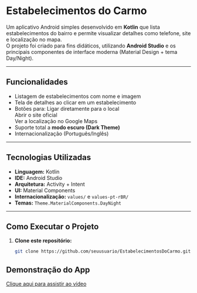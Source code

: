 # Estabelecimentos do Carmo

Um aplicativo Android simples desenvolvido em **Kotlin** que lista estabelecimentos do bairro e permite visualizar detalhes como telefone, site e localização no mapa.  
O projeto foi criado para fins didáticos, utilizando **Android Studio** e os principais componentes de interface moderna (Material Design + tema Day/Night).

---

## Funcionalidades

-  Listagem de estabelecimentos com nome e imagem  
-  Tela de detalhes ao clicar em um estabelecimento  
-  Botões para:
   Ligar diretamente para o local  
   Abrir o site oficial  
   Ver a localização no Google Maps  
-  Suporte total a **modo escuro (Dark Theme)**  
-  Internacionalização (Português/Inglês)

---

## Tecnologias Utilizadas

- **Linguagem:** Kotlin  
- **IDE:** Android Studio  
- **Arquitetura:** Activity + Intent  
- **UI:** Material Components  
- **Internacionalização:** `values/` e `values-pt-rBR/`  
- **Temas:** `Theme.MaterialComponents.DayNight`

---

## Como Executar o Projeto

1. **Clone este repositório:**
   ```bash
   git clone https://github.com/seuusuario/EstabelecimentosDoCarmo.git
   
## Demonstração do App

[Clique aqui para assistir ao vídeo](./teste.mp4)

